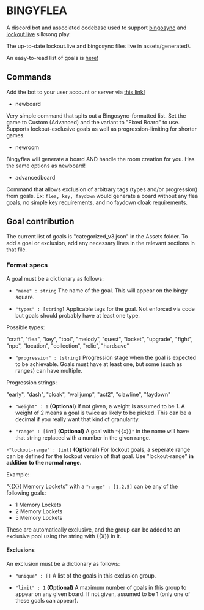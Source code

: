 # BINGYFLEA
A discord bot and associated codebase used to support [bingosync](https://bingosync.com/) and [lockout.live](https://lockout.live/) silksong play.

The up-to-date lockout.live and bingosync files live in assets/generated/.

An easy-to-read list of goals is [here!](https://github.com/Zhetadelta/Silksong.BingoGenerator/blob/main/assets/generated/silksong_readable.md)

## Commands
Add the bot to your user account or server via [this link!](https://discord.com/oauth2/authorize?client_id=1429591758248874105)

- newboard

Very simple command that spits out a Bingosync-formatted list. Set the game to Custom (Advanced) and the variant to "Fixed Board" to use. Supports lockout-exclusive goals as well as progression-limiting for shorter games.

- newroom

Bingyflea will generate a board AND handle the room creation for you. Has the same options as newboard!

- advancedboard

Command that allows exclusion of arbitrary tags (types and/or progression) from goals. Ex: `flea, key, faydown` would generate a board without any flea goals, no simple key requirements, and no faydown cloak requirements.

## Goal contribution
The current list of goals is "categorized_v3.json" in the Assets folder. To add a goal or exclusion, add any necessary lines in the relevant sections in that file.

### Format specs

A goal must be a dictionary as follows:

- `"name" : string` The name of the goal. This will appear on the bingy square.

- `"types" : [string]` Applicable tags for the goal. Not enforced via code but goals should probably have at least one type.

Possible types:

"craft", "flea", "key", "tool", "melody", "quest", "locket", "upgrade", "fight", "npc", "location", "collection", "relic", "hardsave"

- `"progression" : [string]` Progression stage when the goal is expected to be achievable. Goals must have at least one, but some (such as ranges) can have multiple.

Progression strings:

"early", "dash", "cloak", "walljump", "act2", "clawline", "faydown"

- `"weight" : 1` **(Optional)** If not given, a weight is assumed to be 1. A weight of 2 means a goal is twice as likely to be picked. This can be a decimal if you really want that kind of granularity. 

- `"range" : [int]` **(Optional)** A goal with `"{{X}}"` in the name will have that string replaced with a number in the given range.

-`"lockout-range" : [int]` **(Optional)** For lockout goals, a seperate range can be defined for the lockout version of that goal. Use "lockout-range" **in addition to the normal range.**

Example:

"{{X}} Memory Lockets" with a `"range" : [1,2,5]` can be any of the following goals:

- 1 Memory Lockets
- 2 Memory Lockets
- 5 Memory Lockets

These are automatically exclusive, and the group can be added to an exclusive pool using the string with {{X}} in it.

#### Exclusions
An exclusion must be a dictionary as follows:

- `"unique" : []` A list of the goals in this exclusion group.

- `"limit" : 1` **(Optional)** A maximum number of goals in this group to appear on any given board. If not given, assumed to be 1 (only one of these goals can appear).